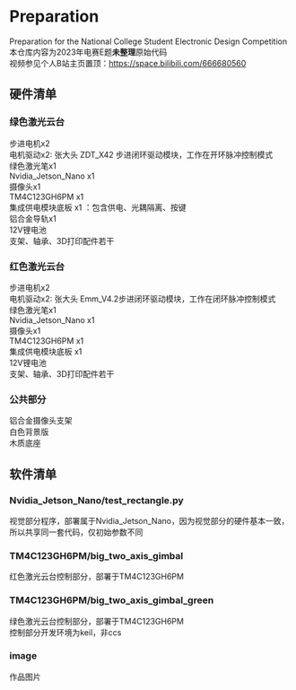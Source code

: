 # Preparation
Preparation for the National College Student Electronic Design Competition  
本仓库内容为2023年电赛E题**未整理**原始代码  
视频参见个人B站主页置顶：https://space.bilibili.com/666680560  
## 硬件清单
### 绿色激光云台
步进电机x2  
电机驱动x2: 张大头 ZDT_X42 步进闭环驱动模块，工作在开环脉冲控制模式  
绿色激光笔x1  
Nvidia_Jetson_Nano x1  
摄像头x1  
TM4C123GH6PM x1  
集成供电模块底板 x1 ：包含供电、光耦隔离、按键  
铝合金导轨x1  
12V锂电池  
支架、轴承、3D打印配件若干  
### 红色激光云台
步进电机x2  
电机驱动x2: 张大头 Emm_V4.2步进闭环驱动模块，工作在闭环脉冲控制模式  
绿色激光笔x1  
Nvidia_Jetson_Nano x1  
摄像头x1  
TM4C123GH6PM x1  
集成供电模块底板 x1  
12V锂电池<br>
支架、轴承、3D打印配件若干  
### 公共部分
铝合金摄像头支架  
白色背景版  
木质底座  
## 软件清单
### Nvidia_Jetson_Nano/test_rectangle.py
视觉部分程序，部署属于Nvidia_Jetson_Nano，因为视觉部分的硬件基本一致，所以共享同一套代码，仅初始参数不同  
### TM4C123GH6PM/big_two_axis_gimbal
红色激光云台控制部分，部署于TM4C123GH6PM  
### TM4C123GH6PM/big_two_axis_gimbal_green
绿色激光云台控制部分，部署于TM4C123GH6PM  
控制部分开发环境为keil，非ccs
### image
作品图片  
